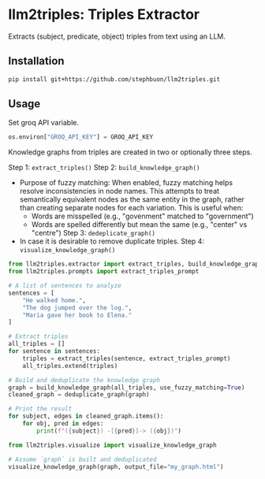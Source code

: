 # llm2triples: Triples Extractor

Extracts (subject, predicate, object) triples from text using an LLM.

## Installation

```bash
pip install git+https://github.com/stephbuon/llm2triples.git
```

## Usage

Set groq API variable.

```python
os.environ["GROQ_API_KEY"] = GROQ_API_KEY
```

Knowledge graphs from triples are created in two or optionally three steps. 

Step 1: `extract_triples()` 
Step 2: `build_knowledge_graph()`
- Purpose of fuzzy matching: When enabled, fuzzy matching helps resolve inconsistencies in node names. This attempts to treat semantically equivalent nodes as the same entity in the graph, rather than creating separate nodes for each variation. This is useful when:
    - Words are misspelled (e.g., "govenment" matched to "government")
    - Words are spelled differently but mean the same (e.g., "center" vs "centre")
Step 3: `dedeplicate_graph()`
- In case it is desirable to remove duplicate triples. 
Step 4: `visualize_knowledge_graph()`

```python
from llm2triples.extractor import extract_triples, build_knowledge_graph, deduplicate_graph
from llm2triples.prompts import extract_triples_prompt

# A list of sentences to analyze
sentences = [
    "He walked home.",
    "The dog jumped over the log.",
    "Maria gave her book to Elena."
]

# Extract triples
all_triples = []
for sentence in sentences:
    triples = extract_triples(sentence, extract_triples_prompt)
    all_triples.extend(triples)

# Build and deduplicate the knowledge graph
graph = build_knowledge_graph(all_triples, use_fuzzy_matching=True)
cleaned_graph = deduplicate_graph(graph)

# Print the result
for subject, edges in cleaned_graph.items():
    for obj, pred in edges:
        print(f"({subject}) -[{pred}]-> ({obj})")
```


```python
from llm2triples.visualize import visualize_knowledge_graph

# Assume `graph` is built and deduplicated
visualize_knowledge_graph(graph, output_file="my_graph.html")
```
